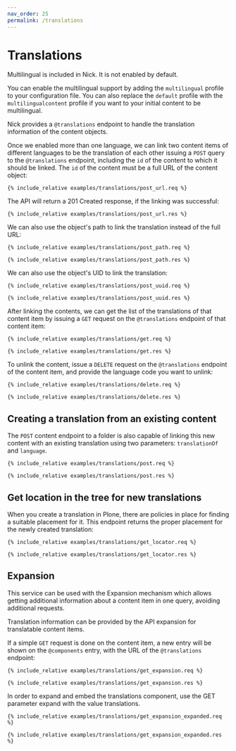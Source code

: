 ```yaml
---
nav_order: 25
permalink: /translations
---
```


# Translations

Multilingual is included in Nick. It is not enabled by default.

You can enable the multilingual support by adding the `multilingual` profile to your configuration file. You can also replace the `default` profile with the `multilingualcontent` profile if you want to your initial content to be multilingual.

Nick provides a `@translations` endpoint to handle the translation information of the content objects.

Once we enabled more than one language, we can link two content items of different languages to be the translation of each other issuing a `POST` query to the `@translations` endpoint, including the `id` of the content to which it should be linked. The `id` of the content must be a full URL of the content object:

```
{% include_relative examples/translations/post_url.req %}
```

The API will return a 201 Created response, if the linking was successful:

```
{% include_relative examples/translations/post_url.res %}
```

We can also use the object's path to link the translation instead of the full URL:

```
{% include_relative examples/translations/post_path.req %}
```

```
{% include_relative examples/translations/post_path.res %}
```

We can also use the object's UID to link the translation:

```
{% include_relative examples/translations/post_uuid.req %}
```

```
{% include_relative examples/translations/post_uuid.res %}
```

After linking the contents, we can get the list of the translations of that content item by issuing a `GET` request on the `@translations` endpoint of that content item:

```
{% include_relative examples/translations/get.req %}
```

```
{% include_relative examples/translations/get.res %}
```

To unlink the content, issue a `DELETE` request on the `@translations` endpoint of the content item, and provide the language code you want to unlink:

```
{% include_relative examples/translations/delete.req %}
```

```
{% include_relative examples/translations/delete.res %}
```

## Creating a translation from an existing content

The `POST` content endpoint to a folder is also capable of linking this new content with an existing translation using two parameters: `translationOf` and `language`.

```
{% include_relative examples/translations/post.req %}
```

```
{% include_relative examples/translations/post.res %}
```

## Get location in the tree for new translations

When you create a translation in Plone, there are policies in place for finding a suitable placement for it. This endpoint returns the proper placement for the newly created translation:

```
{% include_relative examples/translations/get_locator.req %}
```

```
{% include_relative examples/translations/get_locator.res %}
```

## Expansion

This service can be used with the Expansion mechanism which allows getting additional information about a content item in one query, avoiding additional requests.

Translation information can be provided by the API expansion for translatable content items.

If a simple `GET` request is done on the content item, a new entry will be shown on the `@components` entry, with the URL of the `@translations` endpoint:

```
{% include_relative examples/translations/get_expansion.req %}
```

```
{% include_relative examples/translations/get_expansion.res %}
```

In order to expand and embed the translations component, use the GET parameter expand with the value translations.

```
{% include_relative examples/translations/get_expansion_expanded.req %}
```

```
{% include_relative examples/translations/get_expansion_expanded.res %}
```
